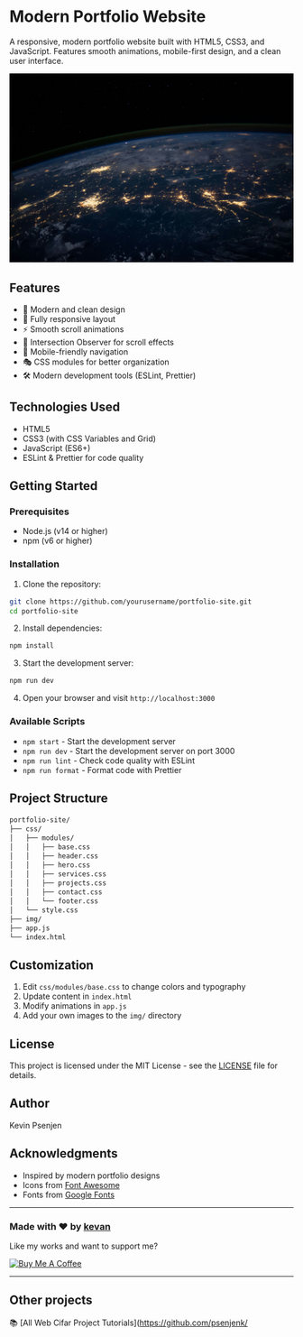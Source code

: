 # Modern Portfolio Website

A responsive, modern portfolio website built with HTML5, CSS3, and JavaScript. Features smooth animations, mobile-first design, and a clean user interface.

![Portfolio Preview](./img/new/hero-bg.jpg)

## Features

- 🎨 Modern and clean design
- 📱 Fully responsive layout
- ⚡ Smooth scroll animations
- 🎯 Intersection Observer for scroll effects
- 🍔 Mobile-friendly navigation
- 🎭 CSS modules for better organization
- 🛠️ Modern development tools (ESLint, Prettier)

## Technologies Used

- HTML5
- CSS3 (with CSS Variables and Grid)
- JavaScript (ES6+)
- ESLint & Prettier for code quality

## Getting Started

### Prerequisites

- Node.js (v14 or higher)
- npm (v6 or higher)

### Installation

1. Clone the repository:
```bash
git clone https://github.com/yourusername/portfolio-site.git
cd portfolio-site
```

2. Install dependencies:
```bash
npm install
```

3. Start the development server:
```bash
npm run dev
```

4. Open your browser and visit `http://localhost:3000`

### Available Scripts

- `npm start` - Start the development server
- `npm run dev` - Start the development server on port 3000
- `npm run lint` - Check code quality with ESLint
- `npm run format` - Format code with Prettier

## Project Structure

```
portfolio-site/
├── css/
│   ├── modules/
│   │   ├── base.css
│   │   ├── header.css
│   │   ├── hero.css
│   │   ├── services.css
│   │   ├── projects.css
│   │   ├── contact.css
│   │   └── footer.css
│   └── style.css
├── img/
├── app.js
└── index.html
```

## Customization

1. Edit `css/modules/base.css` to change colors and typography
2. Update content in `index.html`
3. Modify animations in `app.js`
4. Add your own images to the `img/` directory

## License

This project is licensed under the MIT License - see the [LICENSE](LICENSE) file for details.

## Author

Kevin Psenjen

## Acknowledgments

- Inspired by modern portfolio designs
- Icons from [Font Awesome](https://fontawesome.com/)
- Fonts from [Google Fonts](https://fonts.google.com/)

---

### Made with ❤️ by [kevan](https://www.instagram.com/shaifarfan08/)

Like my works and want to support me?

<a href="https://www.buymeacoffee.com/shaifarfan08" target="_blank"><img src="https://cdn.buymeacoffee.com/buttons/v2/default-blue.png" alt="Buy Me A Coffee" style="height: 45px !important;width: 162.75px !important;" ></a>

---

## Other projects

📚 [All Web Cifar Project Tutorials](https://github.com/psenjenk/
  


